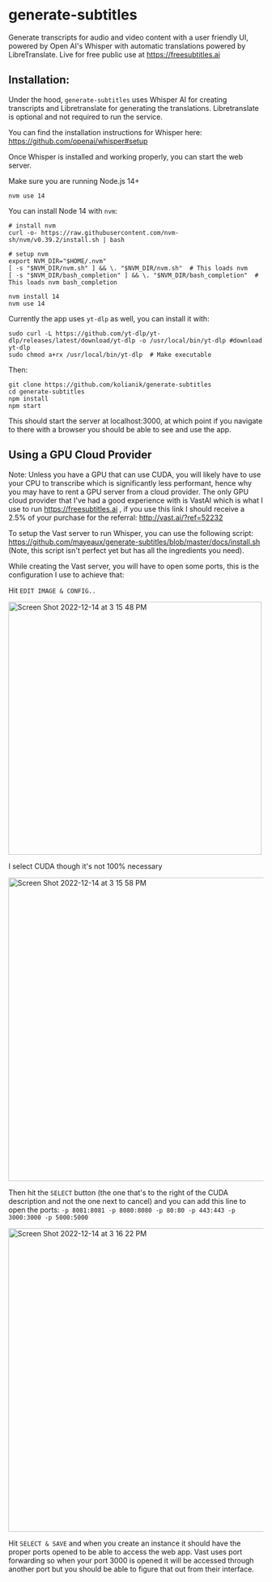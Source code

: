 # generate-subtitles

Generate transcripts for audio and video content with a user friendly UI, powered by Open AI's Whisper with automatic translations powered by LibreTranslate. Live for free public use at https://freesubtitles.ai

## Installation:
Under the hood, `generate-subtitles` uses Whisper AI for creating transcripts and Libretranslate for generating the translations. Libretranslate is optional and not required to run the service.

You can find the installation instructions for Whisper here: https://github.com/openai/whisper#setup

Once Whisper is installed and working properly, you can start the web server.

Make sure you are running Node.js 14+

`nvm use 14`

You can install Node 14 with `nvm`:

```shell
# install nvm
curl -o- https://raw.githubusercontent.com/nvm-sh/nvm/v0.39.2/install.sh | bash

# setup nvm
export NVM_DIR="$HOME/.nvm"
[ -s "$NVM_DIR/nvm.sh" ] && \. "$NVM_DIR/nvm.sh"  # This loads nvm
[ -s "$NVM_DIR/bash_completion" ] && \. "$NVM_DIR/bash_completion"  # This loads nvm bash_completion

nvm install 14
nvm use 14
```

Currently the app uses `yt-dlp` as well, you can install it with:

```shell
sudo curl -L https://github.com/yt-dlp/yt-dlp/releases/latest/download/yt-dlp -o /usr/local/bin/yt-dlp #download yt-dlp
sudo chmod a+rx /usr/local/bin/yt-dlp  # Make executable
```

Then:

```shell
git clone https://github.com/kolianik/generate-subtitles
cd generate-subtitles
npm install
npm start
```

This should start the server at localhost:3000, at which point if you navigate to there with a browser you should be able to see and use the app.

## Using a GPU Cloud Provider
Note: Unless you have a GPU that can use CUDA, you will likely have to use your CPU to transcribe which is significantly less performant, hence why you may have to rent a GPU server from a cloud provider. The only GPU cloud provider that I've had a good experience with is VastAI which is what I use to run https://freesubtitles.ai , if you use this link I should receive a 2.5% of your purchase for the referral: http://vast.ai/?ref=52232

To setup the Vast server to run Whisper, you can use the following script: 
https://github.com/mayeaux/generate-subtitles/blob/master/docs/install.sh (Note, this script isn't perfect yet but has all the ingredients you need).

While creating the Vast server, you will have to open some ports, this is the configuration I use to achieve that:

Hit `EDIT IMAGE & CONFIG..`

<img src="https://user-images.githubusercontent.com/7200471/207619301-5cdbf85e-8b6e-479a-8562-0d7d01bea715.JPG" width="500" alt="Screen Shot 2022-12-14 at 3 15 48 PM" />


I select CUDA though it's not 100% necessary

<img src="https://user-images.githubusercontent.com/7200471/207619367-ce4779fc-8d21-4120-8f21-22bb179eb601.JPG" alt="Screen Shot 2022-12-14 at 3 15 58 PM" width="600" />

Then hit the `SELECT` button (the one that's to the right of the CUDA description and not the one next to cancel) and you can add this line to open the ports:
`-p 8081:8081 -p 8080:8080 -p 80:80 -p 443:443 -p 3000:3000 -p 5000:5000`

<img src="https://user-images.githubusercontent.com/7200471/207619664-4baeae12-9139-40bd-b4a3-2ac9bf4dffc3.JPG" alt="Screen Shot 2022-12-14 at 3 16 22 PM" width="600" />

Hit `SELECT & SAVE` and when you create an instance it should have the proper ports opened to be able to access the web app. Vast uses port forwarding so when your port 3000 is opened it will be accessed through another port but you should be able to figure that out from their interface.
